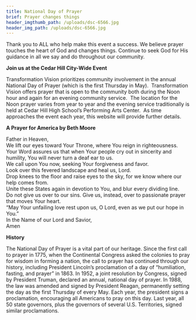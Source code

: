 ```yaml
---
title: National Day of Prayer
brief: Prayer changes things
header_imgthumb_path: /uploads/dsc-6566.jpg
header_img_path: /uploads/dsc-6566.jpg
---
```



Thank you to ALL who help make this event a success. We believe prayer touches the heart of God and changes things. Continue to seek God for His guidance in all we say and do throughout our community.

**Join us at the Cedar Hill City-Wide Event**

Transformation Vision prioritizes community involvement in the annual National Day of Prayer (which is the first Thursday in May).&nbsp; Transformation Vision offers prayer that is open to the community both during the Noon hour and again for an evening community service.&nbsp; The location for the Noon prayer varies from year to year and the evening service traditionally is held at Cedar Hill High School’s Performing Arts Center.&nbsp; As time approaches the event each year, this website will provide further details.&nbsp;

**A Prayer for America by Beth Moore**

Father in Heaven,
<br>We lift our eyes toward Your Throne, where You reign in righteousness.
<br>Your Word assures us that when Your people cry out in sincerity and humility, You will never turn a deaf ear to us.
<br>We call upon You now, seeking Your forgiveness and favor.
<br>Look over this fevered landscape and heal us, Lord.
<br>Drop knees to the floor and raise eyes to the sky, for we know where our help comes from.
<br>Unite these States again in devotion to You, and blur every dividing line.
<br>Do not give us over to our sins. Give us, instead, over to passionate prayer that moves Your heart.
<br>“May Your unfailing love rest upon us, O Lord, even as we put our hope in You.”
<br>In the Name of our Lord and Savior,
<br>Amen

**History**

The National Day of Prayer is a vital part of our heritage. Since the first call to prayer in 1775, when the Continental Congress asked the colonies to pray for wisdom in forming a nation, the call to prayer has continued through our history, including President Lincoln’s proclamation of a day of “humiliation, fasting, and prayer” in 1863. In 1952, a joint resolution by Congress, signed by President Truman, declared an annual, national day of prayer. In 1988, the law was amended and signed by President Reagan, permanently setting the day as the first Thursday of every May. Each year, the president signs a proclamation, encouraging all Americans to pray on this day. Last year, all 50 state governors, plus the governors of several U.S. Territories, signed similar proclamations.